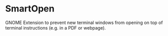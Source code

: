 # SmartOpen
GNOME Extension to prevent new terminal windows from opening on top of terminal instructions (e.g. in a PDF or webpage).
